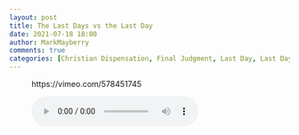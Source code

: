 ```yaml
---
layout: post
title: The Last Days vs the Last Day
date: 2021-07-18 18:00
author: MarkMayberry
comments: true
categories: [Christian Dispensation, Final Judgment, Last Day, Last Days, Prophecy, Second Coming, Sermon]
---
```

<!-- wp:embed {"url":"https://vimeo.com/578451745","type":"video","providerNameSlug":"vimeo","responsive":true,"className":"wp-embed-aspect-4-3 wp-has-aspect-ratio"} -->
<figure class="wp-block-embed is-type-video is-provider-vimeo wp-block-embed-vimeo wp-embed-aspect-4-3 wp-has-aspect-ratio"><div class="wp-block-embed__wrapper">
https://vimeo.com/578451745
</div></figure>
<!-- /wp:embed -->

<!-- wp:audio -->
<figure class="wp-block-audio"><audio controls src="https://markmayberry.net/wp-content/uploads/bible-study/2021-07-18-pm-MM-The-Last-Days-v-the-Last-Day.mp3"></audio></figure>
<!-- /wp:audio -->
